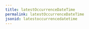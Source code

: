 ```yaml
---
title: latestOccurrenceDateTime
permalink: latestOccurrenceDateTime
jsonid: latestoccurrencedatetime
---
```

